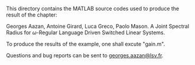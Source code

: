 This directory contains the MATLAB source codes used to produce the result of the chapter:

Georges Aazan, Antoine Girard, Luca Greco, Paolo Mason. A Joint Spectral Radius for $\omega$-Regular Language Driven Switched Linear Systems.

To produce the results of the example, one shall excute "gain.m".

Questions and bug reports can be sent to georges.aazan@lsv.fr.
